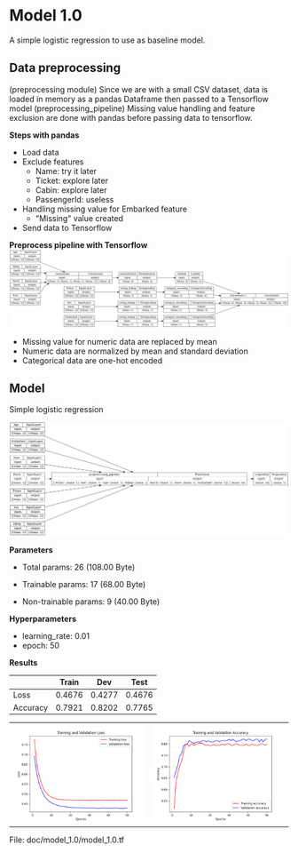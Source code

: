 # Model 1.0

A simple logistic regression to use as baseline model.

## Data preprocessing
(preprocessing module)
Since we are with a small CSV dataset, data is loaded in memory as a pandas Dataframe then passed to a Tensorflow model (preprocessing_pipeline)
Missing value handling and feature exclusion are done with pandas before passing data to tensorflow.

**Steps with pandas**
- Load data
- Exclude features
    - Name: try it later
    - Ticket: explore later
    - Cabin: explore later
    - PassengerId: useless
- Handling missing value for Embarked feature
    - "Missing" value created
- Send data to Tensorflow

**Preprocess pipeline with Tensorflow**
![preprocessing_pipeline](preprocessing_pipeline.png)

- Missing value for numeric data are replaced by mean
- Numeric data are normalized by mean and standard deviation
- Categorical data are one-hot encoded


## Model

Simple logistic regression

![model_1.0](simple_sigmoid_model.png)

**Parameters**
- Total params: 26 (108.00 Byte)

- Trainable params: 17 (68.00 Byte)

- Non-trainable params: 9 (40.00 Byte)


**Hyperparameters**
- learning_rate: 0.01
- epoch: 50


**Results**

|          | Train  | Dev    | Test   |
|----------|--------|--------|--------|
| Loss     | 0.4676 | 0.4277 | 0.4676 |
| Accuracy | 0.7921 | 0.8202 | 0.7765 |


<table>
  <tr>
    <td> <img src="loss.png" alt="Image 1" style="width: 250px;"/> </td>
    <td> <img src="metrics.png" alt="Image 2" style="width: 250px;"/> </td>
  </tr>
</table>


File: doc/model_1.0/model_1.0.tf